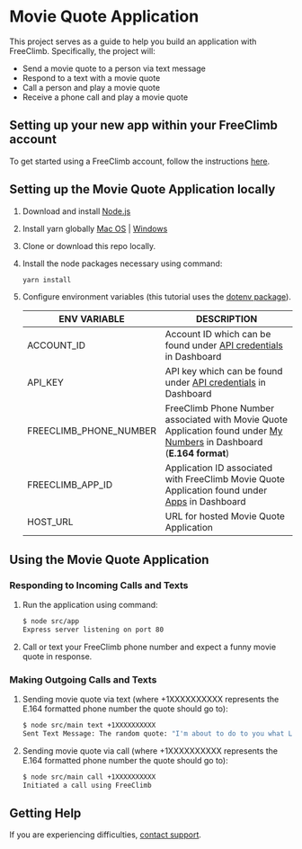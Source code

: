 # Movie Quote Application

This project serves as a guide to help you build an application with FreeClimb. Specifically, the project will:

- Send a movie quote to a person via text message
- Respond to a text with a movie quote
- Call a person and play a movie quote
- Receive a phone call and play a movie quote

## Setting up your new app within your FreeClimb account

To get started using a FreeClimb account, follow the instructions [here](https://docs.freeclimb.com/docs/getting-started-with-freeclimb).

## Setting up the Movie Quote Application locally

1. Download and install [Node.js](https://nodejs.org)
2. Install yarn globally [Mac OS](https://yarnpkg.com/lang/en/docs/install/#mac-stable) | [Windows](https://yarnpkg.com/lang/en/docs/install/#windows-stable)

3. Clone or download this repo locally.

4. Install the node packages necessary using command:

   ```bash
   yarn install
   ```

5. Configure environment variables (this tutorial uses the [dotenv package](https://www.npmjs.com/package/dotenv)).

   | ENV VARIABLE            | DESCRIPTION                                                                                                                                                                   |
   | ----------------------- | ----------------------------------------------------------------------------------------------------------------------------------------------------------------------------- |
   | ACCOUNT_ID              | Account ID which can be found under [API credentials](https://www.freeclimb.com/dashboard/portal/account/authentication) in Dashboard                                               |
   | API_KEY              | API key which can be found under [API credentials](https://www.freeclimb.com/dashboard/portal/account/authentication) in Dashboard                                     |
   | FREECLIMB_PHONE_NUMBER | FreeClimb Phone Number associated with Movie Quote Application found under [My Numbers](https://www.freeclimb.com/dashboard/portal/numbers) in Dashboard (**E.164 format**) |
   | FREECLIMB_APP_ID       | Application ID associated with FreeClimb Movie Quote Application found under [Apps](https://www.freeclimb.com/dashboard/portal/applications) in Dashboard                   |
   | HOST_URL                | URL for hosted Movie Quote Application                                                                                                                                        |

## Using the Movie Quote Application

### Responding to Incoming Calls and Texts

1. Run the application using command:

   ```bash
   $ node src/app
   Express server listening on port 80
   ```

2. Call or text your FreeClimb phone number and expect a funny movie quote in response.

### Making Outgoing Calls and Texts

1. Sending movie quote via text (where +1XXXXXXXXXX represents the E.164 formatted phone number the quote should go to):

   ```bash
   $ node src/main text +1XXXXXXXXXX
   Sent Text Message: The random quote: "I'm about to do to you what Limp Bizkit did to music in the late '90s."
   ```

2. Sending movie quote via call (where +1XXXXXXXXXX represents the E.164 formatted phone number the quote should go to):

   ```bash
   $ node src/main call +1XXXXXXXXXX
   Initiated a call using FreeClimb
   ```

## Getting Help

If you are experiencing difficulties, [contact support](https://freeclimb.com/support).
